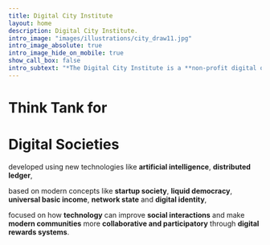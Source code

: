 ```yaml
---
title: Digital City Institute
layout: home
description: Digital City Institute.
intro_image: "images/illustrations/city_draw11.jpg"
intro_image_absolute: true
intro_image_hide_on_mobile: true
show_call_box: false
intro_subtext: "*The Digital City Institute is a **non-profit digital organization** that aims to **promote the development of digital cities** and to **support the creation of a digital society**."
---
```


# Think Tank for

# Digital Societies 

developed using new technologies like **artificial intelligence**, **distributed ledger**,

based on modern concepts like **startup society**, **liquid democracy**, **universal basic income**, **network state** and **digital identity**,

focused on how **technology** can improve **social interactions** and make **modern communities** more **collaborative and participatory** through **digital rewards systems**.